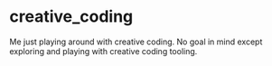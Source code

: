 # creative_coding
Me just playing around with creative coding. No goal in mind except exploring and playing with creative coding tooling.

